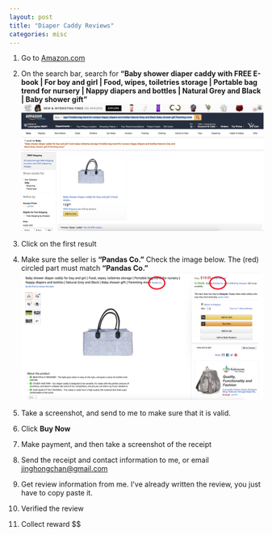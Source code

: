 ```yaml
---
layout: post
title: "Diaper Caddy Reviews"
categories: misc
---
```


1. Go to [Amazon.com](https://www.amazon.com/)
2. On the search bar, search for **“Baby shower diaper caddy with FREE E-book | For boy and girl | Food, wipes, toiletries storage | Portable bag trend for nursery | Nappy diapers and bottles | Natural Grey and Black | Baby shower gift”**
![Search baby shower diaper caddy for boy and girl pandas on Amazon](/assets/DiaperCaddy/search_term.png)

3. Click on the first result
4. Make sure the seller is **“Pandas Co.”** Check the image below. The (red) circled part must match **“Pandas Co.”**
![Make sure the seller is "Pandas Co."](/assets/DiaperCaddy/make_sure_name_matches.png)

5. Take a screenshot, and send to me to make sure that it is valid.
6. Click **Buy Now**
7. Make payment, and then take a screenshot of the receipt
8. Send the receipt and contact information to me, or email jinghongchan@gmail.com
9. Get review information from me. I've already written the review, you just have to copy paste it.
10. Verified the review
11. Collect reward $$

